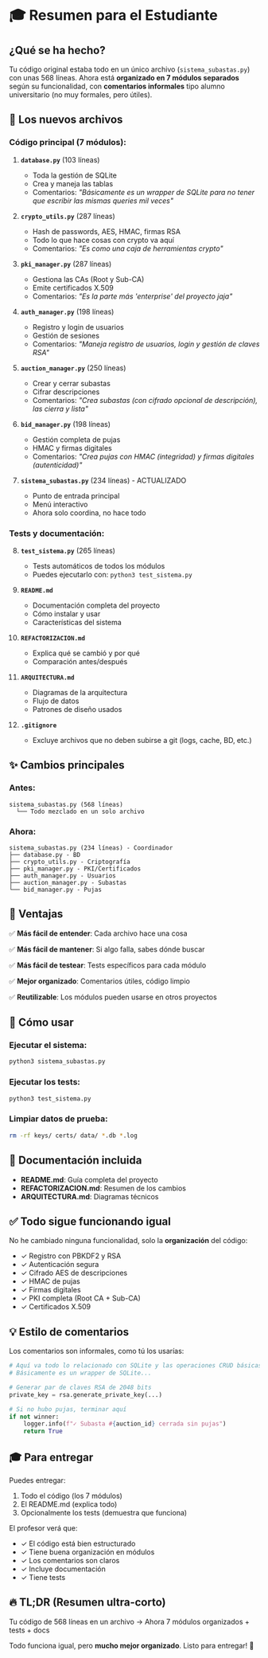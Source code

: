 # 🎓 Resumen para el Estudiante

## ¿Qué se ha hecho?

Tu código original estaba todo en un único archivo (`sistema_subastas.py`) con unas 568 líneas. Ahora está **organizado en 7 módulos separados** según su funcionalidad, con **comentarios informales** tipo alumno universitario (no muy formales, pero útiles).

## 📂 Los nuevos archivos

### Código principal (7 módulos):

1. **`database.py`** (103 líneas)
   - Toda la gestión de SQLite
   - Crea y maneja las tablas
   - Comentarios: _"Básicamente es un wrapper de SQLite para no tener que escribir las mismas queries mil veces"_

2. **`crypto_utils.py`** (287 líneas)
   - Hash de passwords, AES, HMAC, firmas RSA
   - Todo lo que hace cosas con crypto va aquí
   - Comentarios: _"Es como una caja de herramientas crypto"_

3. **`pki_manager.py`** (287 líneas)
   - Gestiona las CAs (Root y Sub-CA)
   - Emite certificados X.509
   - Comentarios: _"Es la parte más 'enterprise' del proyecto jaja"_

4. **`auth_manager.py`** (198 líneas)
   - Registro y login de usuarios
   - Gestión de sesiones
   - Comentarios: _"Maneja registro de usuarios, login y gestión de claves RSA"_

5. **`auction_manager.py`** (250 líneas)
   - Crear y cerrar subastas
   - Cifrar descripciones
   - Comentarios: _"Crea subastas (con cifrado opcional de descripción), las cierra y lista"_

6. **`bid_manager.py`** (198 líneas)
   - Gestión completa de pujas
   - HMAC y firmas digitales
   - Comentarios: _"Crea pujas con HMAC (integridad) y firmas digitales (autenticidad)"_

7. **`sistema_subastas.py`** (234 líneas) - ACTUALIZADO
   - Punto de entrada principal
   - Menú interactivo
   - Ahora solo coordina, no hace todo

### Tests y documentación:

8. **`test_sistema.py`** (265 líneas)
   - Tests automáticos de todos los módulos
   - Puedes ejecutarlo con: `python3 test_sistema.py`

9. **`README.md`**
   - Documentación completa del proyecto
   - Cómo instalar y usar
   - Características del sistema

10. **`REFACTORIZACION.md`**
    - Explica qué se cambió y por qué
    - Comparación antes/después

11. **`ARQUITECTURA.md`**
    - Diagramas de la arquitectura
    - Flujo de datos
    - Patrones de diseño usados

12. **`.gitignore`**
    - Excluye archivos que no deben subirse a git (logs, cache, BD, etc.)

## ✨ Cambios principales

### Antes:
```
sistema_subastas.py (568 líneas)
  └── Todo mezclado en un solo archivo
```

### Ahora:
```
sistema_subastas.py (234 líneas) - Coordinador
├── database.py - BD
├── crypto_utils.py - Criptografía
├── pki_manager.py - PKI/Certificados
├── auth_manager.py - Usuarios
├── auction_manager.py - Subastas
└── bid_manager.py - Pujas
```

## 🎯 Ventajas

✅ **Más fácil de entender**: Cada archivo hace una cosa

✅ **Más fácil de mantener**: Si algo falla, sabes dónde buscar

✅ **Más fácil de testear**: Tests específicos para cada módulo

✅ **Mejor organizado**: Comentarios útiles, código limpio

✅ **Reutilizable**: Los módulos pueden usarse en otros proyectos

## 🚀 Cómo usar

### Ejecutar el sistema:
```bash
python3 sistema_subastas.py
```

### Ejecutar los tests:
```bash
python3 test_sistema.py
```

### Limpiar datos de prueba:
```bash
rm -rf keys/ certs/ data/ *.db *.log
```

## 📖 Documentación incluida

- **README.md**: Guía completa del proyecto
- **REFACTORIZACION.md**: Resumen de los cambios
- **ARQUITECTURA.md**: Diagramas técnicos

## ✅ Todo sigue funcionando igual

No he cambiado ninguna funcionalidad, solo la **organización** del código:

- ✓ Registro con PBKDF2 y RSA
- ✓ Autenticación segura
- ✓ Cifrado AES de descripciones
- ✓ HMAC de pujas
- ✓ Firmas digitales
- ✓ PKI completa (Root CA + Sub-CA)
- ✓ Certificados X.509

## 💡 Estilo de comentarios

Los comentarios son informales, como tú los usarías:

```python
# Aquí va todo lo relacionado con SQLite y las operaciones CRUD básicas
# Básicamente es un wrapper de SQLite...

# Generar par de claves RSA de 2048 bits
private_key = rsa.generate_private_key(...)

# Si no hubo pujas, terminar aquí
if not winner:
    logger.info(f"✓ Subasta #{auction_id} cerrada sin pujas")
    return True
```

## 🎓 Para entregar

Puedes entregar:
1. Todo el código (los 7 módulos)
2. El README.md (explica todo)
3. Opcionalmente los tests (demuestra que funciona)

El profesor verá que:
- ✓ El código está bien estructurado
- ✓ Tiene buena organización en módulos
- ✓ Los comentarios son claros
- ✓ Incluye documentación
- ✓ Tiene tests

## 🔥 TL;DR (Resumen ultra-corto)

Tu código de 568 líneas en un archivo → Ahora 7 módulos organizados + tests + docs

Todo funciona igual, pero **mucho mejor organizado**. Listo para entregar! 🚀
